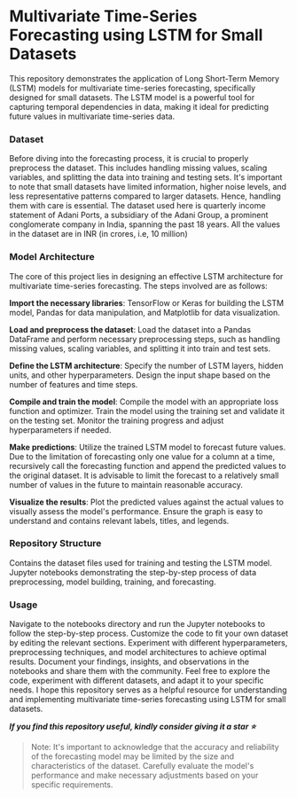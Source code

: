 # Multivariate Time-Series Forecasting using LSTM for Small Datasets
This repository demonstrates the application of Long Short-Term Memory (LSTM) models for multivariate time-series forecasting, specifically designed for small datasets. The LSTM model is a powerful tool for capturing temporal dependencies in data, making it ideal for predicting future values in multivariate time-series data.

### Dataset
Before diving into the forecasting process, it is crucial to properly preprocess the dataset. This includes handling missing values, scaling variables, and splitting the data into training and testing sets. It's important to note that small datasets have limited information, higher noise levels, and less representative patterns compared to larger datasets. Hence, handling them with care is essential. The dataset used here is quarterly income statement of Adani Ports, a subsidiary of the Adani Group, a prominent conglomerate company in India, spanning the past 18 years. All the values in the dataset are in INR (in crores, i.e, 10 million)

### Model Architecture
The core of this project lies in designing an effective LSTM architecture for multivariate time-series forecasting. The steps involved are as follows:

**Import the necessary libraries**: TensorFlow or Keras for building the LSTM model, Pandas for data manipulation, and Matplotlib for data visualization.

**Load and preprocess the dataset**: Load the dataset into a Pandas DataFrame and perform necessary preprocessing steps, such as handling missing values, scaling variables, and splitting it into train and test sets.

**Define the LSTM architecture**: Specify the number of LSTM layers, hidden units, and other hyperparameters. Design the input shape based on the number of features and time steps.

**Compile and train the model**: Compile the model with an appropriate loss function and optimizer. Train the model using the training set and validate it on the testing set. Monitor the training progress and adjust hyperparameters if needed.

**Make predictions**: Utilize the trained LSTM model to forecast future values. Due to the limitation of forecasting only one value for a column at a time, recursively call the forecasting function and append the predicted values to the original dataset. It is advisable to limit the forecast to a relatively small number of values in the future to maintain reasonable accuracy.

**Visualize the results**: Plot the predicted values against the actual values to visually assess the model's performance. Ensure the graph is easy to understand and contains relevant labels, titles, and legends.

### Repository Structure
Contains the dataset files used for training and testing the LSTM model.
Jupyter notebooks demonstrating the step-by-step process of data preprocessing, model building, training, and forecasting.

### Usage

Navigate to the notebooks directory and run the Jupyter notebooks to follow the step-by-step process.
Customize the code to fit your own dataset by editing the relevant sections.
Experiment with different hyperparameters, preprocessing techniques, and model architectures to achieve optimal results.
Document your findings, insights, and observations in the notebooks and share them with the community.
Feel free to explore the code, experiment with different datasets, and adapt it to your specific needs. I hope this repository serves as a helpful resource for understanding and implementing multivariate time-series forecasting using LSTM for small datasets.

***If you find this repository useful, kindly consider giving it a star ⭐️***

> Note: It's important to acknowledge that the accuracy and reliability of the forecasting model may be limited by the size and characteristics of the dataset. Carefully evaluate the model's performance and make necessary adjustments based on your specific requirements.
